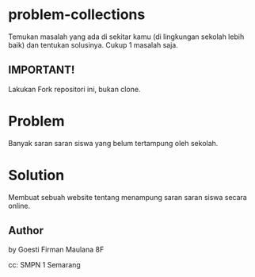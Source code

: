 # problem-collections
Temukan masalah yang ada di sekitar kamu (di lingkungan sekolah lebih baik) dan tentukan solusinya. 
Cukup 1 masalah saja.

## IMPORTANT!
Lakukan Fork repositori ini, bukan clone.

# Problem
Banyak saran saran siswa yang belum tertampung oleh sekolah.

# Solution
Membuat sebuah website tentang menampung saran saran siswa secara online.


## Author
by Goesti Firman Maulana
8F


cc: SMPN 1 Semarang
